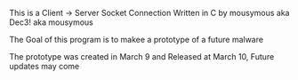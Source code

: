 
This is a Client -> Server Socket Connection Written in C by mousymous aka Dec3! aka mousymous

The Goal of this program is to makee a prototype of a future malware

The prototype was created in March 9 and Released at March 10, Future updates may come
